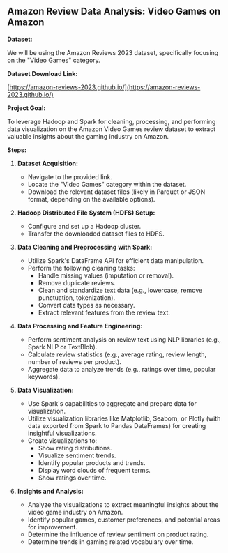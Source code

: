 ## Amazon Review Data Analysis: Video Games on Amazon

**Dataset:**

We will be using the Amazon Reviews 2023 dataset, specifically focusing on the "Video Games" category.

**Dataset Download Link:**

[https://amazon-reviews-2023.github.io/](https://amazon-reviews-2023.github.io/)

**Project Goal:**

To leverage Hadoop and Spark for cleaning, processing, and performing data visualization on the Amazon Video Games review dataset to extract valuable insights about the gaming industry on Amazon.

**Steps:**

1.  **Dataset Acquisition:**
    * Navigate to the provided link.
    * Locate the "Video Games" category within the dataset.
    * Download the relevant dataset files (likely in Parquet or JSON format, depending on the available options).

2.  **Hadoop Distributed File System (HDFS) Setup:**
    * Configure and set up a Hadoop cluster.
    * Transfer the downloaded dataset files to HDFS.

3.  **Data Cleaning and Preprocessing with Spark:**
    * Utilize Spark's DataFrame API for efficient data manipulation.
    * Perform the following cleaning tasks:
        * Handle missing values (imputation or removal).
        * Remove duplicate reviews.
        * Clean and standardize text data (e.g., lowercase, remove punctuation, tokenization).
        * Convert data types as necessary.
        * Extract relevant features from the review text.

4.  **Data Processing and Feature Engineering:**
    * Perform sentiment analysis on review text using NLP libraries (e.g., Spark NLP or TextBlob).
    * Calculate review statistics (e.g., average rating, review length, number of reviews per product).
    * Aggregate data to analyze trends (e.g., ratings over time, popular keywords).

5.  **Data Visualization:**
    * Use Spark's capabilities to aggregate and prepare data for visualization.
    * Utilize visualization libraries like Matplotlib, Seaborn, or Plotly (with data exported from Spark to Pandas DataFrames) for creating insightful visualizations.
    * Create visualizations to:
        * Show rating distributions.
        * Visualize sentiment trends.
        * Identify popular products and trends.
        * Display word clouds of frequent terms.
        * Show ratings over time.

6.  **Insights and Analysis:**
    * Analyze the visualizations to extract meaningful insights about the video game industry on Amazon.
    * Identify popular games, customer preferences, and potential areas for improvement.
    * Determine the influence of review sentiment on product rating.
    * Determine trends in gaming related vocabulary over time.


